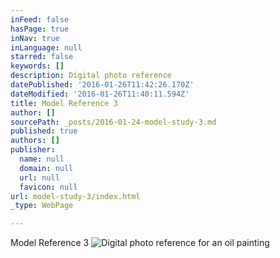 ```yaml
---
inFeed: false
hasPage: true
inNav: true
inLanguage: null
starred: false
keywords: []
description: Digital photo reference
datePublished: '2016-01-26T11:42:26.170Z'
dateModified: '2016-01-26T11:40:11.594Z'
title: Model Reference 3
author: []
sourcePath: _posts/2016-01-24-model-study-3.md
published: true
authors: []
publisher:
  name: null
  domain: null
  url: null
  favicon: null
url: model-study-3/index.html
_type: WebPage

---
```

Model Reference 3
![Digital photo reference for an oil painting](https://s3-us-west-2.amazonaws.com/the-grid-img/p/5cc63fb6618c89489c1ca41e095de921b8c7cee0.jpg)